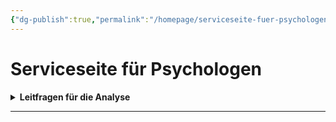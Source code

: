 ```yaml
---
{"dg-publish":true,"permalink":"/homepage/serviceseite-fuer-psychologen/"}
---
```


# Serviceseite für Psychologen

<details>
    <summary><b>Leitfragen für die Analyse</b></summary>
<ul>
    <li>Wie wirkt Mollwitz auf Sie? Welche Eigenschaften zeigen sich?</li>
    <li>Wie geht er mit anderen Menschen um?</li>
    <li>Welche Gefühle oder Konflikte lassen sich aus seinem Verhalten ableiten?</li>
    <li>Wie geht er mit Frustration oder Ärger um?<\li>
    <li>Wie zeigt sich sein Selbstbild oder sein Bedürfnis nach Kontrolle, Nähe, Anerkennung?</li></ul>
</details>

---

